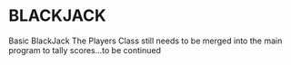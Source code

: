 # BLACKJACK
Basic BlackJack
The Players Class still needs to be merged into the main program to tally scores...to be continued

